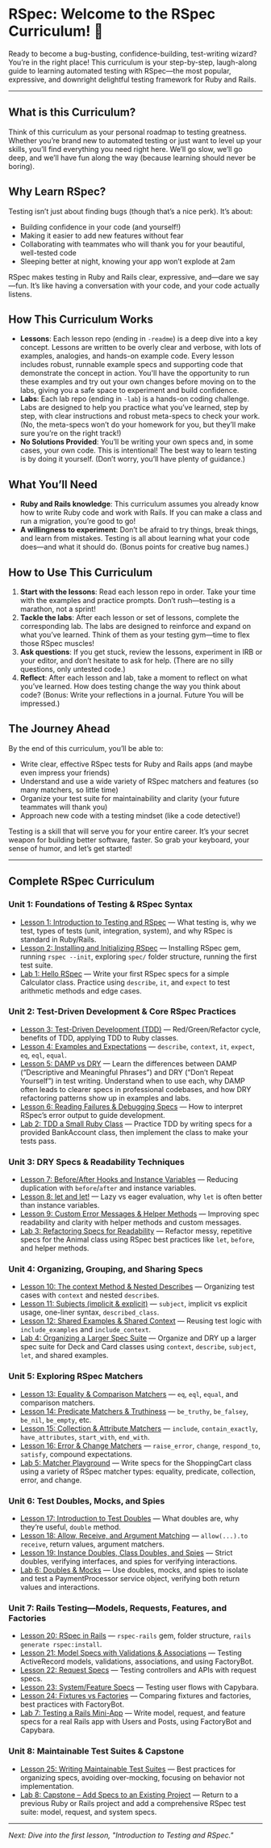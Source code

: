 # RSpec: Welcome to the RSpec Curriculum! 🎉

Ready to become a bug-busting, confidence-building, test-writing wizard? You’re in the right place! This curriculum is your step-by-step, laugh-along guide to learning automated testing with RSpec—the most popular, expressive, and downright delightful testing framework for Ruby and Rails.

---

## What is this Curriculum?

Think of this curriculum as your personal roadmap to testing greatness. Whether you’re brand new to automated testing or just want to level up your skills, you’ll find everything you need right here. We’ll go slow, we’ll go deep, and we’ll have fun along the way (because learning should never be boring).

## Why Learn RSpec?

Testing isn’t just about finding bugs (though that’s a nice perk). It’s about:

- Building confidence in your code (and yourself!)
- Making it easier to add new features without fear
- Collaborating with teammates who will thank you for your beautiful, well-tested code
- Sleeping better at night, knowing your app won’t explode at 2am

RSpec makes testing in Ruby and Rails clear, expressive, and—dare we say—fun. It’s like having a conversation with your code, and your code actually listens.

## How This Curriculum Works

- **Lessons**: Each lesson repo (ending in `-readme`) is a deep dive into a key concept. Lessons are written to be overly clear and verbose, with lots of examples, analogies, and hands-on example code. Every lesson includes robust, runnable example specs and supporting code that demonstrate the concept in action. You'll have the opportunity to run these examples and try out your own changes before moving on to the labs, giving you a safe space to experiment and build confidence.
- **Labs**: Each lab repo (ending in `-lab`) is a hands-on coding challenge. Labs are designed to help you practice what you’ve learned, step by step, with clear instructions and robust meta-specs to check your work. (No, the meta-specs won’t do your homework for you, but they’ll make sure you’re on the right track!)
- **No Solutions Provided**: You’ll be writing your own specs and, in some cases, your own code. This is intentional! The best way to learn testing is by doing it yourself. (Don’t worry, you’ll have plenty of guidance.)

## What You’ll Need

- **Ruby and Rails knowledge**: This curriculum assumes you already know how to write Ruby code and work with Rails. If you can make a class and run a migration, you’re good to go!
- **A willingness to experiment**: Don’t be afraid to try things, break things, and learn from mistakes. Testing is all about learning what your code does—and what it should do. (Bonus points for creative bug names.)

## How to Use This Curriculum

1. **Start with the lessons**: Read each lesson repo in order. Take your time with the examples and practice prompts. Don’t rush—testing is a marathon, not a sprint!
2. **Tackle the labs**: After each lesson or set of lessons, complete the corresponding lab. The labs are designed to reinforce and expand on what you’ve learned. Think of them as your testing gym—time to flex those RSpec muscles!
3. **Ask questions**: If you get stuck, review the lessons, experiment in IRB or your editor, and don’t hesitate to ask for help. (There are no silly questions, only untested code.)
4. **Reflect**: After each lesson and lab, take a moment to reflect on what you’ve learned. How does testing change the way you think about code? (Bonus: Write your reflections in a journal. Future You will be impressed.)

## The Journey Ahead

By the end of this curriculum, you’ll be able to:

- Write clear, effective RSpec tests for Ruby and Rails apps (and maybe even impress your friends)
- Understand and use a wide variety of RSpec matchers and features (so many matchers, so little time)
- Organize your test suite for maintainability and clarity (your future teammates will thank you)
- Approach new code with a testing mindset (like a code detective!)

Testing is a skill that will serve you for your entire career. It’s your secret weapon for building better software, faster. So grab your keyboard, your sense of humor, and let’s get started!

---

## Complete RSpec Curriculum

### Unit 1: Foundations of Testing & RSpec Syntax

- [Lesson 1: Introduction to Testing and RSpec](https://github.com/mclancy96/rspec-intro-to-rspec-and-testing-readme) — What testing is, why we test, types of tests (unit, integration, system), and why RSpec is standard in Ruby/Rails.
- [Lesson 2: Installing and Initializing RSpec](https://github.com/mclancy96/rspec-installing-and-initializing-rspec-readme) — Installing RSpec gem, running `rspec --init`, exploring `spec/` folder structure, running the first test suite.
- [Lab 1: Hello RSpec](https://github.com/mclancy96/rspec-hello-rspec-lab) — Write your first RSpec specs for a simple Calculator class. Practice using `describe`, `it`, and `expect` to test arithmetic methods and edge cases.

### Unit 2: Test-Driven Development & Core RSpec Practices

- [Lesson 3: Test-Driven Development (TDD)](https://github.com/mclancy96/rspec-test-driven-development-tdd-readme) — Red/Green/Refactor cycle, benefits of TDD, applying TDD to Ruby classes.
- [Lesson 4: Examples and Expectations](https://github.com/mclancy96/rspec-examples-and-expectations-readme) — `describe`, `context`, `it`, `expect`, `eq`, `eql`, `equal`.
- [Lesson 5: DAMP vs DRY](https://github.com/mclancy96/rspec-damp-vs-dry-readme) — Learn the differences between DAMP (“Descriptive and Meaningful Phrases”) and DRY (“Don’t Repeat Yourself”) in test writing. Understand when to use each, why DAMP often leads to clearer specs in professional codebases, and how DRY refactoring patterns show up in examples and labs.
- [Lesson 6: Reading Failures & Debugging Specs](https://github.com/mclancy96/rspec-reading-failures-and-debugging-specs-readme) — How to interpret RSpec’s error output to guide development.
- [Lab 2: TDD a Small Ruby Class](https://github.com/mclancy96/rspec-tdd-a-small-ruby-class-lab) — Practice TDD by writing specs for a provided BankAccount class, then implement the class to make your tests pass.

### Unit 3: DRY Specs & Readability Techniques

- [Lesson 7: Before/After Hooks and Instance Variables](https://github.com/mclancy96/rspec-before-after-hooks-and-instance-variables-readme) — Reducing duplication with `before`/`after` and instance variables.
- [Lesson 8: let and let!](https://github.com/mclancy96/rspec-let-and-let-bang-readme) — Lazy vs eager evaluation, why `let` is often better than instance variables.
- [Lesson 9: Custom Error Messages & Helper Methods](https://github.com/mclancy96/rspec-custom-error-messages-and-helper-methods-readme) — Improving spec readability and clarity with helper methods and custom messages.
- [Lab 3: Refactoring Specs for Readability](https://github.com/mclancy96/rspec-refactoring-specs-for-readability-lab) — Refactor messy, repetitive specs for the Animal class using RSpec best practices like `let`, `before`, and helper methods.

### Unit 4: Organizing, Grouping, and Sharing Specs

- [Lesson 10: The context Method & Nested Describes](https://github.com/mclancy96/rspec-context-method-and-nested-describes-readme) — Organizing test cases with `context` and nested `describe`s.
- [Lesson 11: Subjects (implicit & explicit)](https://github.com/mclancy96/rspec-subjects-implicit-and-explicit-readme) — `subject`, implicit vs explicit usage, one-liner syntax, `described_class`.
- [Lesson 12: Shared Examples & Shared Context](https://github.com/mclancy96/rspec-shared-examples-and-shared-context-readme) — Reusing test logic with `include_examples` and `include_context`.
- [Lab 4: Organizing a Larger Spec Suite](https://github.com/mclancy96/rspec-organizing-a-larger-spec-suite-lab) — Organize and DRY up a larger spec suite for Deck and Card classes using `context`, `describe`, `subject`, `let`, and shared examples.

### Unit 5: Exploring RSpec Matchers

- [Lesson 13: Equality & Comparison Matchers](https://github.com/mclancy96/rspec-equality-and-comparison-matchers-readme) — `eq`, `eql`, `equal`, and comparison matchers.
- [Lesson 14: Predicate Matchers & Truthiness](https://github.com/mclancy96/rspec-predicate-matchers-and-truthiness-readme) — `be_truthy`, `be_falsey`, `be_nil`, `be_empty`, etc.
- [Lesson 15: Collection & Attribute Matchers](https://github.com/mclancy96/rspec-collection-and-attribute-matchers-readme) — `include`, `contain_exactly`, `have_attributes`, `start_with`, `end_with`.
- [Lesson 16: Error & Change Matchers](https://github.com/mclancy96/rspec-error-and-change-matchers-readme) — `raise_error`, `change`, `respond_to`, `satisfy`, compound expectations.
- [Lab 5: Matcher Playground](https://github.com/mclancy96/rspec-matcher-playground-lab) — Write specs for the ShoppingCart class using a variety of RSpec matcher types: equality, predicate, collection, error, and change.

### Unit 6: Test Doubles, Mocks, and Spies

- [Lesson 17: Introduction to Test Doubles](https://github.com/mclancy96/rspec-introduction-to-test-doubles-readme) — What doubles are, why they’re useful, `double` method.
- [Lesson 18: Allow, Receive, and Argument Matching](https://github.com/mclancy96/rspec-allow-receive-and-argument-matching-readme) — `allow(...).to receive`, return values, argument matchers.
- [Lesson 19: Instance Doubles, Class Doubles, and Spies](https://github.com/mclancy96/rspec-instance-doubles-class-doubles-and-spies-readme) — Strict doubles, verifying interfaces, and spies for verifying interactions.
- [Lab 6: Doubles & Mocks](https://github.com/mclancy96/rspec-doubles-and-mocks-lab) — Use doubles, mocks, and spies to isolate and test a PaymentProcessor service object, verifying both return values and interactions.

### Unit 7: Rails Testing—Models, Requests, Features, and Factories

- [Lesson 20: RSpec in Rails](https://github.com/mclancy96/rspec-in-rails-readme) — `rspec-rails` gem, folder structure, `rails generate rspec:install`.
- [Lesson 21: Model Specs with Validations & Associations](https://github.com/mclancy96/rspec-model-specs-with-validations-and-associations-readme) — Testing ActiveRecord models, validations, associations, and using FactoryBot.
- [Lesson 22: Request Specs](https://github.com/mclancy96/rspec-request-specs-readme) — Testing controllers and APIs with request specs.
- [Lesson 23: System/Feature Specs](https://github.com/mclancy96/rspec-system-and-feature-specs-readme) — Testing user flows with Capybara.
- [Lesson 24: Fixtures vs Factories](https://github.com/mclancy96/rspec-fixtures-vs-factories-readme) — Comparing fixtures and factories, best practices with FactoryBot.
- [Lab 7: Testing a Rails Mini-App](https://github.com/mclancy96/rspec-testing-a-rails-mini-app-lab) — Write model, request, and feature specs for a real Rails app with Users and Posts, using FactoryBot and Capybara.

### Unit 8: Maintainable Test Suites & Capstone

- [Lesson 25: Writing Maintainable Test Suites](https://github.com/mclancy96/rspec-writing-maintainable-test-suites-readme) — Best practices for organizing specs, avoiding over-mocking, focusing on behavior not implementation.
- [Lab 8: Capstone – Add Specs to an Existing Project](https://github.com/mclancy96/rspec-capstone-add-specs-to-existing-project-lab) — Return to a previous Ruby or Rails project and add a comprehensive RSpec test suite: model, request, and system specs.

---

*Next: Dive into the first lesson, "Introduction to Testing and RSpec."*
